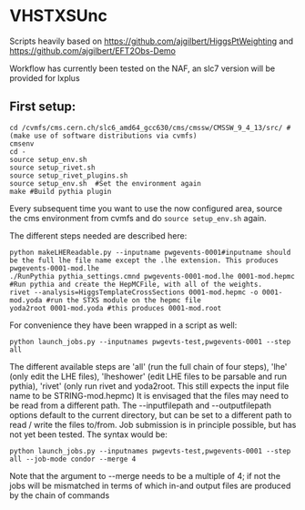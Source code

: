 # VHSTXSUnc
Scripts heavily based on https://github.com/ajgilbert/HiggsPtWeighting and https://github.com/ajgilbert/EFT2Obs-Demo 

Workflow has currently been tested on the NAF, an slc7 version will be provided for lxplus
## First setup:

    cd /cvmfs/cms.cern.ch/slc6_amd64_gcc630/cms/cmssw/CMSSW_9_4_13/src/ #(make use of software distributions via cvmfs)
    cmsenv
    cd -
    source setup_env.sh
    source setup_rivet.sh
    source setup_rivet_plugins.sh 
    source setup_env.sh  #Set the environment again
    make #Build pythia plugin

Every subsequent time you want to use the now configured area, source the cms environment from cvmfs and do `source setup_env.sh` again.

The different steps needed are described here:

    python makeLHEReadable.py --inputname pwgevents-0001#inputname should be the full lhe file name except the .lhe extension. This produces pwgevents-0001-mod.lhe
    ./RunPythia pythia_settings.cmnd pwgevents-0001-mod.lhe 0001-mod.hepmc #Run pythia and create the HepMCFile, with all of the weights.
    rivet --analysis=HiggsTemplateCrossSections 0001-mod.hepmc -o 0001-mod.yoda #run the STXS module on the hepmc file
    yoda2root 0001-mod.yoda #this produces 0001-mod.root

For convenience they have been wrapped in a script as well:

    python launch_jobs.py --inputnames pwgevts-test,pwgevents-0001 --step all
    
The different available steps are 'all' (run the full chain of four steps), 'lhe' (only edit the LHE files), 'lheshower' (edit LHE files to be parsable and run pythia), 'rivet' (only run rivet and yoda2root. This still expects the input file name to be STRING-mod.hepmc)
It is envisaged that the files may need to be read from a different path. The --inputfilepath and --outputfilepath options default to the current directory, but can be set to a different path to read / write the files to/from.
Job submission is in principle possible, but has not yet been tested. The syntax would be:

    python launch_jobs.py --inputnames pwgevts-test,pwgevents-0001 --step all --job-mode condor --merge 4

Note that the argument to --merge needs to be a multiple of 4; if not the jobs will be mismatched in terms of which in-and output files are produced by the chain of commands



   
